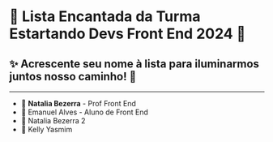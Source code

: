 # 🌈 Lista Encantada da Turma Estartando Devs Front End 2024 🦄

## ✨ Acrescente seu nome à lista para iluminarmos juntos nosso caminho! 🌟

---

- 🌸 **Natalia Bezerra** - Prof Front End
- 🌼 Emanuel Alves - Aluno de Front End
- 🌼 Natalia Bezerra 2
- 🌷 Kelly Yasmim
